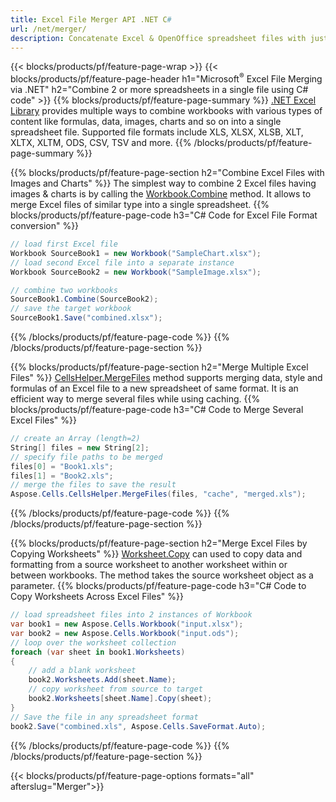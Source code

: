 ```yaml
---
title: Excel File Merger API .NET C#
url: /net/merger/
description: Concatenate Excel & OpenOffice spreadsheet files with just few lines of C# code.
---
```


{{< blocks/products/pf/feature-page-wrap >}}
{{< blocks/products/pf/feature-page-header h1="Microsoft<sup>&reg;</sup> Excel File Merging via .NET" h2="Combine 2 or more spreadsheets in a single file using C# code" >}}
{{% blocks/products/pf/feature-page-summary %}}
[.NET Excel Library](/cells/net/) provides multiple ways to combine workbooks with various types of content like formulas, data, images, charts and so on into a single spreadsheet file. Supported file formats include XLS, XLSX, XLSB, XLT, XLTX, XLTM, ODS, CSV, TSV and more.
{{% /blocks/products/pf/feature-page-summary  %}}

{{% blocks/products/pf/feature-page-section  h2="Combine Excel Files with Images and Charts" %}}
The simplest way to combine 2 Excel files having images & charts is by calling the [Workbook.Combine](https://apireference.aspose.com/cells/net/aspose.cells/workbook/methods/combine) method. It allows to merge Excel files of similar type into a single spreadsheet.
{{% blocks/products/pf/feature-page-code h3="C# Code for Excel File Format conversion" %}}

```cs
// load first Excel file
Workbook SourceBook1 = new Workbook("SampleChart.xlsx");
// load second Excel file into a separate instance
Workbook SourceBook2 = new Workbook("SampleImage.xlsx");

// combine two workbooks
SourceBook1.Combine(SourceBook2);
// save the target workbook 
SourceBook1.Save("combined.xlsx");
```
{{% /blocks/products/pf/feature-page-code  %}}
{{% /blocks/products/pf/feature-page-section %}}

{{% blocks/products/pf/feature-page-section  h2="Merge Multiple Excel Files" %}}
[CellsHelper.MergeFiles](https://apireference.aspose.com/cells/net/aspose.cells/cellshelper/methods/mergefiles) method supports merging data, style and formulas of an Excel file to a new spreadsheet of same format. It is an efficient way to merge several files while using caching. 
{{% blocks/products/pf/feature-page-code h3="C# Code to Merge Several Excel Files" %}}

```cs
// create an Array (length=2)
String[] files = new String[2];
// specify file paths to be merged
files[0] = "Book1.xls";
files[1] = "Book2.xls";
// merge the files to save the result
Aspose.Cells.CellsHelper.MergeFiles(files, "cache", "merged.xls");
```
{{% /blocks/products/pf/feature-page-code  %}}
{{% /blocks/products/pf/feature-page-section %}}

{{% blocks/products/pf/feature-page-section  h2="Merge Excel Files by Copying Worksheets" %}}
[Worksheet.Copy](https://apireference.aspose.com/cells/net/aspose.cells/worksheet/methods/copy/index) can used to copy data and formatting from a source worksheet to another worksheet within or between workbooks. The method takes the source worksheet object as a parameter.
{{% blocks/products/pf/feature-page-code h3="C# Code to Copy Worksheets Across Excel Files" %}}

```cs
// load spreadsheet files into 2 instances of Workbook
var book1 = new Aspose.Cells.Workbook("input.xlsx");
var book2 = new Aspose.Cells.Workbook("input.ods");
// loop over the worksheet collection
foreach (var sheet in book1.Worksheets)
{
    // add a blank worksheet
    book2.Worksheets.Add(sheet.Name);
    // copy worksheet from source to target
    book2.Worksheets[sheet.Name].Copy(sheet);
}
// Save the file in any spreadsheet format
book2.Save("combined.xls", Aspose.Cells.SaveFormat.Auto);
```
{{% /blocks/products/pf/feature-page-code  %}}
{{% /blocks/products/pf/feature-page-section %}}

{{< blocks/products/pf/feature-page-options formats="all" afterslug="Merger">}}